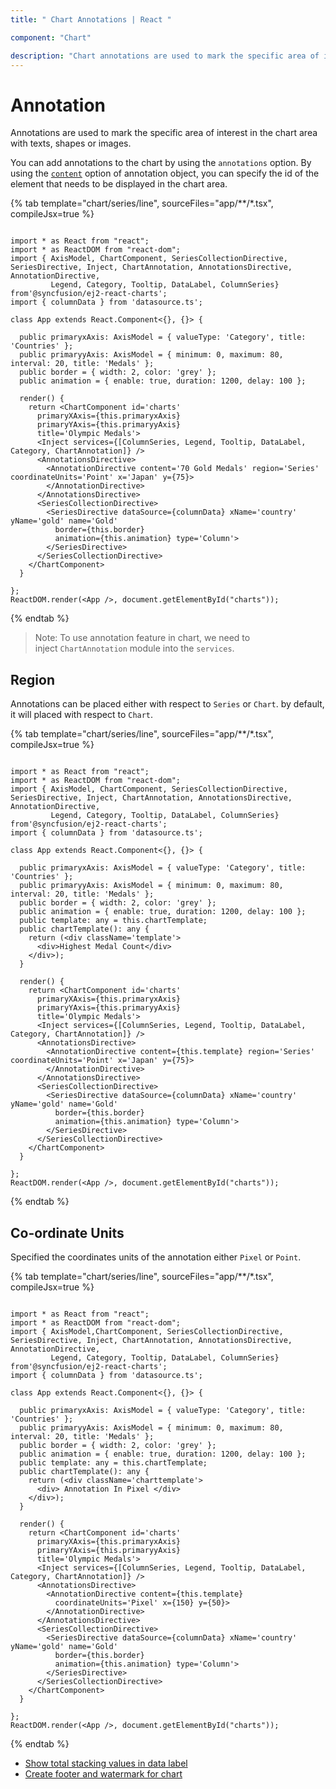 ```yaml
---
title: " Chart Annotations | React "

component: "Chart"

description: "Chart annotations are used to mark the specific area of interest in the chart area with texts, shapes or images."
---
```


# Annotation

Annotations are used to mark the specific area of interest in the chart area with texts, shapes or images.

<!-- markdownlint-disable MD033 -->

You can add annotations to the chart by using the <code>annotations</code> option. By using the
[`content`](../api/chart/chartAnnotationSettingsModel/#content) option of annotation object,
you can specify the id of the element that needs to be displayed in the chart area.

{% tab template="chart/series/line", sourceFiles="app/**/*.tsx", compileJsx=true %}

```tsx

import * as React from "react";
import * as ReactDOM from "react-dom";
import { AxisModel, ChartComponent, SeriesCollectionDirective, SeriesDirective, Inject, ChartAnnotation, AnnotationsDirective, AnnotationDirective,
         Legend, Category, Tooltip, DataLabel, ColumnSeries}
from'@syncfusion/ej2-react-charts';
import { columnData } from 'datasource.ts';

class App extends React.Component<{}, {}> {

  public primaryxAxis: AxisModel = { valueType: 'Category', title: 'Countries' };
  public primaryyAxis: AxisModel = { minimum: 0, maximum: 80, interval: 20, title: 'Medals' };
  public border = { width: 2, color: 'grey' };
  public animation = { enable: true, duration: 1200, delay: 100 };

  render() {
    return <ChartComponent id='charts'
      primaryXAxis={this.primaryxAxis}
      primaryYAxis={this.primaryyAxis}
      title='Olympic Medals'>
      <Inject services={[ColumnSeries, Legend, Tooltip, DataLabel, Category, ChartAnnotation]} />
      <AnnotationsDirective>
        <AnnotationDirective content='70 Gold Medals' region='Series' coordinateUnits='Point' x='Japan' y={75}>
        </AnnotationDirective>
      </AnnotationsDirective>
      <SeriesCollectionDirective>
        <SeriesDirective dataSource={columnData} xName='country' yName='gold' name='Gold'
          border={this.border}
          animation={this.animation} type='Column'>
        </SeriesDirective>
      </SeriesCollectionDirective>
    </ChartComponent>
  }

};
ReactDOM.render(<App />, document.getElementById("charts"));

```

{% endtab %}

>Note: To use annotation feature in chart, we need to inject `ChartAnnotation` module into the `services`.

## Region

Annotations can be placed either with respect to `Series` or `Chart`. by default, it will placed with respect to `Chart`.

{% tab template="chart/series/line", sourceFiles="app/**/*.tsx", compileJsx=true %}

```tsx

import * as React from "react";
import * as ReactDOM from "react-dom";
import { AxisModel, ChartComponent, SeriesCollectionDirective, SeriesDirective, Inject, ChartAnnotation, AnnotationsDirective, AnnotationDirective,
         Legend, Category, Tooltip, DataLabel, ColumnSeries}
from'@syncfusion/ej2-react-charts';
import { columnData } from 'datasource.ts';

class App extends React.Component<{}, {}> {

  public primaryxAxis: AxisModel = { valueType: 'Category', title: 'Countries' };
  public primaryyAxis: AxisModel = { minimum: 0, maximum: 80, interval: 20, title: 'Medals' };
  public border = { width: 2, color: 'grey' };
  public animation = { enable: true, duration: 1200, delay: 100 };
  public template: any = this.chartTemplate;
  public chartTemplate(): any {
    return (<div className='template'>
      <div>Highest Medal Count</div>
    </div>);
  }

  render() {
    return <ChartComponent id='charts'
      primaryXAxis={this.primaryxAxis}
      primaryYAxis={this.primaryyAxis}
      title='Olympic Medals'>
      <Inject services={[ColumnSeries, Legend, Tooltip, DataLabel, Category, ChartAnnotation]} />
      <AnnotationsDirective>
        <AnnotationDirective content={this.template} region='Series' coordinateUnits='Point' x='Japan' y={75}>
        </AnnotationDirective>
      </AnnotationsDirective>
      <SeriesCollectionDirective>
        <SeriesDirective dataSource={columnData} xName='country' yName='gold' name='Gold'
          border={this.border}
          animation={this.animation} type='Column'>
        </SeriesDirective>
      </SeriesCollectionDirective>
    </ChartComponent>
  }

};
ReactDOM.render(<App />, document.getElementById("charts"));

```

{% endtab %}

## Co-ordinate Units

Specified the coordinates units of the annotation either `Pixel` or `Point`.

{% tab template="chart/series/line", sourceFiles="app/**/*.tsx", compileJsx=true %}

```tsx

import * as React from "react";
import * as ReactDOM from "react-dom";
import { AxisModel,ChartComponent, SeriesCollectionDirective, SeriesDirective, Inject, ChartAnnotation, AnnotationsDirective, AnnotationDirective,
         Legend, Category, Tooltip, DataLabel, ColumnSeries}
from'@syncfusion/ej2-react-charts';
import { columnData } from 'datasource.ts';

class App extends React.Component<{}, {}> {

  public primaryxAxis: AxisModel = { valueType: 'Category', title: 'Countries' };
  public primaryyAxis: AxisModel = { minimum: 0, maximum: 80, interval: 20, title: 'Medals' };
  public border = { width: 2, color: 'grey' };
  public animation = { enable: true, duration: 1200, delay: 100 };
  public template: any = this.chartTemplate;
  public chartTemplate(): any {
    return (<div className='charttemplate'>
      <div> Annotation In Pixel </div>
    </div>);
  }

  render() {
    return <ChartComponent id='charts'
      primaryXAxis={this.primaryxAxis}
      primaryYAxis={this.primaryyAxis}
      title='Olympic Medals'>
      <Inject services={[ColumnSeries, Legend, Tooltip, DataLabel, Category, ChartAnnotation]} />
      <AnnotationsDirective>
        <AnnotationDirective content={this.template}
          coordinateUnits='Pixel' x={150} y={50}>
        </AnnotationDirective>
      </AnnotationsDirective>
      <SeriesCollectionDirective>
        <SeriesDirective dataSource={columnData} xName='country' yName='gold' name='Gold'
          border={this.border}
          animation={this.animation} type='Column'>
        </SeriesDirective>
      </SeriesCollectionDirective>
    </ChartComponent>
  }

};
ReactDOM.render(<App />, document.getElementById("charts"));

```

{% endtab %}

* [Show total stacking values in data label](./how-to/#show-the-total-value-for-stacking-series-in-data-label)
* [Create footer and watermark for chart](./how-to/#create-footer-and-watermark-for-chart)